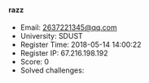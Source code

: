 #### razz  

* Email: 2637221345@qq.com  
* University: SDUST  
* Register Time: 2018-05-14 14:00:22  
* Register IP: 67.216.198.192  
* Score: 0  
* Solved challenges: 
